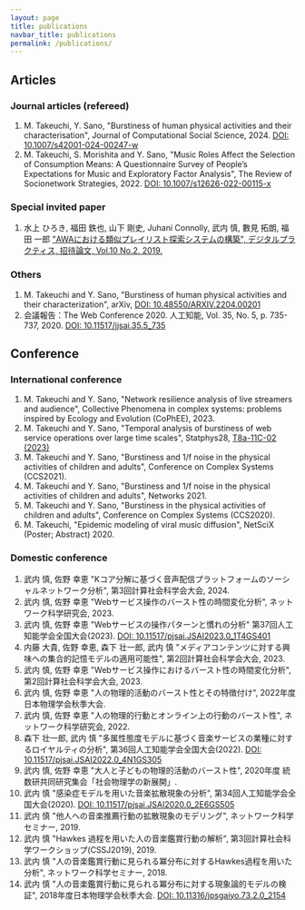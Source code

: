```yaml
---
layout: page
title: publications
navbar_title: publications
permalink: /publications/
---
```


## Articles
### Journal articles (refereed)
1. M. Takeuchi, Y. Sano, "Burstiness of human physical activities and their characterisation", Journal of Computational Social Science, 2024. [DOI: 10.1007/s42001-024-00247-w](https://doi.org/10.1007/s42001-024-00247-w)
1. M. Takeuchi, S. Morishita and Y. Sano, "Music Roles Affect the Selection of Consumption Means: A Questionnaire Survey of People’s Expectations for Music and Exploratory Factor Analysis", The Review of Socionetwork Strategies, 2022. [DOI: 10.1007/s12626-022-00115-x](https://link.springer.com/article/10.1007/s12626-022-00115-x)

### Special invited paper
1. 水上 ひろき, 福田 鉄也, 山下 剛史, Juhani Connolly, 武内 慎, 數見 拓朗, 福田 一郎 ["AWAにおける類似プレイリスト探索システムの構築", デジタルプラクティス, 招待論文, Vol.10 No.2. 2019.](https://www.ipsj.or.jp/dp/contents/publication/38/S1002-S06.html)

### Others
1. M. Takeuchi and Y. Sano, "Burstiness of human physical activities and their characterization", arXiv, [DOI: 10.48550/ARXIV.2204.00201](https://arxiv.org/abs/2204.00201)
1. 会議報告：The Web Conference 2020. 人工知能, Vol. 35, No. 5, p. 735-737, 2020. [DOI: 10.11517/jjsai.35.5_735](https://www.jstage.jst.go.jp/article/jjsai/35/5/35_735/_article/-char/ja/) 

## Conference
### International conference
1. M. Takeuchi and Y. Sano, "Network resilience analysis of live streamers and audience", Collective Phenomena in complex systems: problems inspired by Ecology and Evolution (CoPhEE), 2023.
1. M. Takeuchi and Y. Sano, "Temporal analysis of burstiness of web service operations over large time scales", Statphys28, [T8a-11C-02 (2023)](https://confit.atlas.jp/guide/event/statphys28/subject/T8a-11C-02/advanced)
1. M. Takeuchi and Y. Sano, "Burstiness and 1/f noise in the physical activities of children and adults", Conference on Complex Systems (CCS2021).
1. M. Takeuchi and Y. Sano, "Burstiness and 1/f noise in the physical activities of children and adults", Networks 2021.
1. M. Takeuchi and Y. Sano, "Burstiness in the physical activities of children and adults", Conference on Complex Systems (CCS2020).
1. M. Takeuchi, "Epidemic modeling of viral music diffusion", NetSciX (Poster; Abstract) 2020.

### Domestic conference
1. 武内 慎, 佐野 幸恵 "Kコア分解に基づく音声配信プラットフォームのソーシャルネットワーク分析", 第3回計算社会科学会大会, 2024.
1. 武内 慎, 佐野 幸恵 "Webサービス操作のバースト性の時間変化分析", ネットワーク科学研究会, 2023.
1. 武内 慎, 佐野 幸恵 "Webサービスの操作パターンと慣れの分析" 第37回人工知能学会全国大会(2023). [DOI: 10.11517/pjsai.JSAI2023.0_1T4GS401](https://www.jstage.jst.go.jp/article/pjsai/JSAI2023/0/JSAI2023_1T4GS401/_article/-char/ja)
1. 内藤 大貴, 佐野 幸恵, 森下 壮一郎, 武内 慎 "メディアコンテンツに対する興味への集合的記憶モデルの適用可能性", 第2回計算社会科学会大会, 2023.
1. 武内 慎, 佐野 幸恵 "Webサービス操作におけるバースト性の時間変化分析", 第2回計算社会科学会大会, 2023.
1. 武内 慎, 佐野 幸恵 "人の物理的活動のバースト性とその特徴付け", 2022年度日本物理学会秋季大会.
1. 武内 慎, 佐野 幸恵 "人の物理的行動とオンライン上の行動のバースト性", ネットワーク科学研究会, 2022.
1. 森下 壮一郎, 武内 慎 "多属性態度モデルに基づく音楽サービスの業種に対するロイヤルティの分析", 第36回人工知能学会全国大会(2022). [DOI: 10.11517/pjsai.JSAI2022.0_4N1GS305](https://www.jstage.jst.go.jp/article/pjsai/JSAI2022/0/JSAI2022_4N1GS305/_article/-char/ja)
1. 武内 慎, 佐野 幸恵 "大人と子どもの物理的活動のバースト性", 2020年度 統数研共同研究集会「社会物理学の新展開」.
1. 武内 慎 "感染症モデルを用いた音楽拡散現象の分析", 第34回人工知能学会全国大会(2020). [DOI: 10.11517/pjsai.JSAI2020.0_2E6GS505](https://www.jstage.jst.go.jp/article/pjsai/JSAI2020/0/JSAI2020_2E6GS505/_article/-char/ja/)
1. 武内 慎 "他人への音楽推薦行動の拡散現象のモデリング", ネットワーク科学セミナー, 2019.
1. 武内 慎 "Hawkes 過程を用いた人の音楽鑑賞行動の解析", 第3回計算社会科学ワークショップ(CSSJ2019), 2019.
1. 武内 慎 "人の音楽鑑賞行動に見られる冪分布に対するHawkes過程を用いた分析", ネットワーク科学セミナー, 2018.
1. 武内 慎 "人の音楽鑑賞行動に見られる冪分布に対する現象論的モデルの検証",  2018年度日本物理学会秋季大会. [DOI: 10.11316/jpsgaiyo.73.2.0_2154](https://www.jstage.jst.go.jp/article/jpsgaiyo/73.2/0/73.2_2154/_article/-char/ja/)